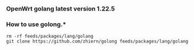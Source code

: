 ### OpenWrt golang latest version 1.22.5

### How to use golong.*

```shell
rm -rf feeds/packages/lang/golang
git clone https://github.com/zhiern/golong feeds/packages/lang/golang
```



